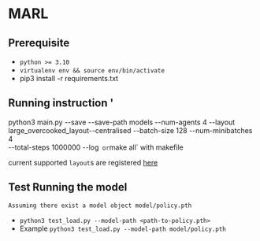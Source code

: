 # MARL

## Prerequisite
- `python >= 3.10`
- `virtualenv env && source env/bin/activate`
- pip3 install -r requirements.txt
## Running instruction '
python3 main.py --save --save-path models --num-agents 4 --layout large_overcooked_layout--centralised --batch-size 128 --num-minibatches 4 \
	--total-steps 1000000 --log` 
or `make all` with makefile

current supported `layout`s are registered [here](https://github.com/chasemcd/cogrid/blob/f1beb729cf3ff8a939f385396a235007a5b2dd76/cogrid/envs/__init__.py#L13)
## Test Running the model
`Assuming there exist a model object model/policy.pth`
- `python3 test_load.py --model-path <path-to-policy.pth>`
- Example `python3 test_load.py --model-path model/policy.pth`

